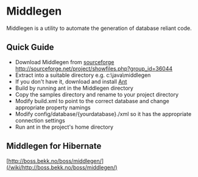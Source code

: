 # Middlegen

Middlegen is a utility to automate the generation of database reliant code.

## Quick Guide
  * Download Middlegen from [sourceforge](/wiki/sourceforge) http://sourceforge.net/project/showfiles.php?group_id=36044
  * Extract into a suitable directory e.g. c:\java\middlegen
  * If you don't have it, download and install [Ant](/wiki/ant)
  * Build by running ant in the Middlegen directory
  * Copy the samples directory and rename to your project directory
  * Modify build.xml to point to the correct database and change appropriate property namings
  * Modify config/database/{yourdatabase}./xml so it has the appropriate connection settings
  * Run ant in the project's home directory



## Middlegen for Hibernate






[http://boss.bekk.no/boss/middlegen/](/wiki/http://boss.bekk.no/boss/middlegen/)